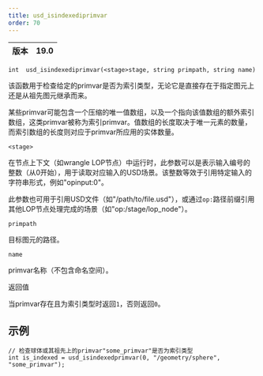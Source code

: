```yaml
---
title: usd_isindexediprimvar
order: 70
---
```


| 版本 | 19.0 |
| --- | --- |

`int  usd_isindexediprimvar(<stage>stage, string primpath, string name)`

该函数用于检查给定的primvar是否为索引类型，无论它是直接存在于指定图元上还是从祖先图元继承而来。

某些primvar可能包含一个压缩的唯一值数组，以及一个指向该值数组的额外索引数组，这类primvar被称为索引primvar。值数组的长度取决于唯一元素的数量，而索引数组的长度则对应于primvar所应用的实体数量。

`<stage>`

在节点上下文（如wrangle LOP节点）中运行时，此参数可以是表示输入编号的整数（从0开始），用于读取对应输入的USD场景。该整数等效于引用特定输入的字符串形式，例如"opinput:0"。

此参数也可用于引用USD文件（如"/path/to/file.usd"），或通过`op:`路径前缀引用其他LOP节点处理完成的场景（如"op:/stage/lop_node"）。

`primpath`

目标图元的路径。

`name`

primvar名称（不包含命名空间）。

返回值

当primvar存在且为索引类型时返回`1`，否则返回`0`。

## 示例

```vex
// 检查球体或其祖先上的primvar"some_primvar"是否为索引类型
int is_indexed = usd_isindexedprimvar(0, "/geometry/sphere", "some_primvar");

```
